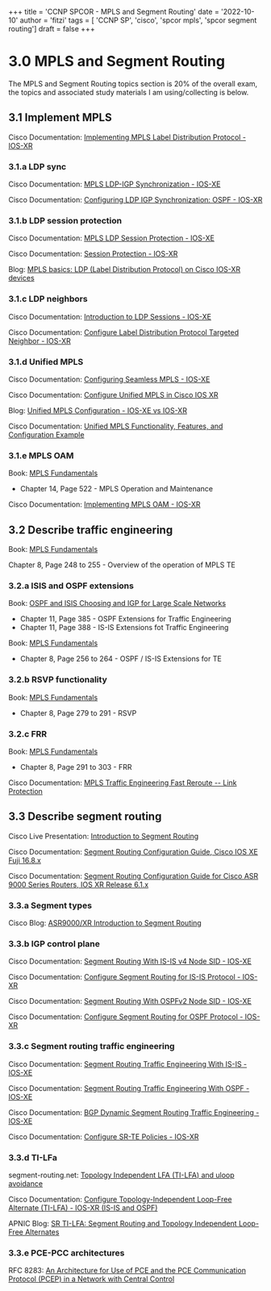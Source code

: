 +++
title = 'CCNP SPCOR - MPLS and Segment Routing'
date = '2022-10-10'
author = 'fitzi'
tags = [ 'CCNP SP', 'cisco', 'spcor mpls', 'spcor segment routing']
draft = false
+++

# 3.0 MPLS and Segment Routing

The MPLS and Segment Routing topics section is 20% of the overall exam, the topics and associated study materials I am 
using/collecting is below.

## 3.1 Implement MPLS

Cisco Documentation: [Implementing MPLS Label Distribution Protocol - IOS-XR](https://www.cisco.com/c/en/us/td/docs/routers/asr9000/software/asr9k-r6-5/mpls/configuration/guide/b-mpls-cg-asr9000-65x/b-mpls-cg-asr9000-65x_chapter_010.html)

### 3.1.a LDP sync

Cisco Documentation: [MPLS LDP-IGP Synchronization - IOS-XE](https://www.cisco.com/c/en/us/td/docs/ios/ios_xe/mpls/configuration/guide/convert/mp_ldp_book_xe/mp_ldp_igp_synch_xe.html)

Cisco Documentation: [Configuring LDP IGP Synchronization: OSPF - IOS-XR](https://www.cisco.com/c/en/us/td/docs/routers/asr9000/software/asr9k-r6-5/mpls/configuration/guide/b-mpls-cg-asr9000-65x/b-mpls-cg-asr9000-65x_chapter_010.html#ariaid-title64)


### 3.1.b LDP session protection

Cisco Documentation: [MPLS LDP Session Protection - IOS-XE](https://www.cisco.com/c/en/us/td/docs/ios/ios_xe/mpls/configuration/guide/convert/mp_ldp_book_xe/mp_ldp_sessn_prot_xe.html)

Cisco Documentation: [Session Protection - IOS-XR](https://www.cisco.com/c/en/us/td/docs/routers/asr9000/software/asr9k-r6-5/mpls/configuration/guide/b-mpls-cg-asr9000-65x/b-mpls-cg-asr9000-65x_chapter_010.html#ariaid-title16)

Blog: [MPLS basics: LDP (Label Distribution Protocol) on Cisco IOS-XR devices](https://www.thenetworkdna.com/2020/03/mpls-basics-ldp-label-distribution.html)

### 3.1.c LDP neighbors

Cisco Documentation: [Introduction to LDP Sessions - IOS-XE](https://www.cisco.com/c/en/us/td/docs/ios-xml/ios/mp_ldp/configuration/xe-17/mp-ldp-xe-17-cat8000-book/mp-ldp.html#GUID-664E5334-569F-42E7-9586-446313C66714__GUID-1309F862-8415-4E27-98BB-110C4AB79313)

Cisco Documentation: [Configure Label Distribution Protocol Targeted Neighbor - IOS-XR](https://www.cisco.com/c/en/us/td/docs/routers/asr9000/software/asr9k-r6-5/mpls/configuration/guide/b-mpls-cg-asr9000-65x/b-mpls-cg-asr9000-65x_chapter_010.html#concept_zn4_k5l_2gb)

### 3.1.d Unified MPLS

Cisco Documentation: [Configuring Seamless MPLS - IOS-XE](https://www.cisco.com/c/en/us/td/docs/switches/lan/catalyst9600/software/release/16-12/configuration_guide/mpls/b_1612_mpls_9600_cg/configuring_seamless_mpls.html#id_113143)

Cisco Documentation: [Configure Unified MPLS in Cisco IOS XR](https://www.cisco.com/c/en/us/support/docs/multiprotocol-label-switching-mpls/multiprotocol-label-switching-mpls/119191-config-unified-mpls-00.html)

Blog: [Unified MPLS Configuration - IOS-XE vs IOS-XR](https://www.thesimglish.com/2020/05/unified-mpls-configuration-ios-xe-vs.html)

Cisco Documentation: [Unified MPLS Functionality, Features, and Configuration Example](https://www.cisco.com/c/en/us/support/docs/multiprotocol-label-switching-mpls/mpls/118846-config-mpls-00.html)


### 3.1.e MPLS OAM

Book: [MPLS Fundamentals](https://www.ciscopress.com/store/mpls-fundamentals-9780133433272)

- Chapter 14, Page 522 - MPLS Operation and Maintenance

Cisco Documentation: [Implementing MPLS OAM - IOS-XR](https://www.cisco.com/c/en/us/td/docs/routers/asr9000/software/asr9k-r6-5/mpls/configuration/guide/b-mpls-cg-asr9000-65x/b-mpls-cg-asr9000-65x_chapter_01000.html)

## 3.2 Describe traffic engineering

Book: [MPLS Fundamentals](https://www.ciscopress.com/store/mpls-fundamentals-9780133433272)

Chapter 8, Page 248 to 255 - Overview of the operation of MPLS TE

### 3.2.a ISIS and OSPF extensions

Book: [OSPF and ISIS Choosing and IGP for Large Scale Networks](https://www.amazon.com.au/OSPF-Choosing-Large-Scale-Networks/dp/0321168798)

- Chapter 11, Page 385 - OSPF Extensions for Traffic Engineering
- Chapter 11, Page 388 - IS-IS Extensions fot Traffic Engineering

Book: [MPLS Fundamentals](https://www.ciscopress.com/store/mpls-fundamentals-9780133433272)

- Chapter 8, Page 256 to 264 - OSPF / IS-IS Extensions for TE

### 3.2.b RSVP functionality

Book: [MPLS Fundamentals](https://www.ciscopress.com/store/mpls-fundamentals-9780133433272)

- Chapter 8, Page 279 to 291 - RSVP

### 3.2.c FRR

Book: [MPLS Fundamentals](https://www.ciscopress.com/store/mpls-fundamentals-9780133433272)

- Chapter 8, Page 291 to 303 - FRR

Cisco Documentation: [MPLS Traffic Engineering Fast Reroute -- Link Protection](https://www.cisco.com/en/US/docs/ios/12_0st/12_0st10/feature/guide/fastrout.html)

## 3.3 Describe segment routing

Cisco Live Presentation: [Introduction to Segment Routing](https://www.ciscolive.com/c/dam/r/ciscolive/emea/docs/2019/pdf/BRKRST-2124.pdf)

Cisco Documentation: [Segment Routing Configuration Guide, Cisco IOS XE Fuji 16.8.x](cisco.com/c/en/us/td/docs/ios-xml/ios/seg_routing/configuration/xe-16-8/segrt-xe-16-8-book.html)

Cisco Documentation: [Segment Routing Configuration Guide for Cisco ASR 9000 Series Routers, IOS XR Release 6.1.x](https://www.cisco.com/c/en/us/td/docs/routers/asr9000/software/segment-routing/configuration/guide/b-seg-routing-cg-asr9k.html)

### 3.3.a Segment types

Cisco Blog: [ASR9000/XR Introduction to Segment Routing](https://community.cisco.com/t5/service-providers-knowledge-base/asr9000-xr-introduction-to-segment-routing/ta-p/3166037#anc2)

### 3.3.b IGP control plane

Cisco Documentation: [Segment Routing With IS-IS v4 Node SID - IOS-XE](https://www.cisco.com/c/en/us/td/docs/ios-xml/ios/seg_routing/configuration/xe-16-8/segrt-xe-16-8-book/use-sr-is-is.html)

Cisco Documentation: [Configure Segment Routing for IS-IS Protocol - IOS-XR](https://www.cisco.com/c/en/us/td/docs/routers/asr9000/software/segment-routing/configuration/guide/b-seg-routing-cg-asr9k/b-seg-routing-cg-asr9k_chapter_0101.html)

Cisco Documentation: [Segment Routing With OSPFv2 Node SID - IOS-XE](https://www.cisco.com/c/en/us/td/docs/ios-xml/ios/seg_routing/configuration/xe-16-8/segrt-xe-16-8-book/sr-ospfv2-node-sid.html)

Cisco Documentation: [Configure Segment Routing for OSPF Protocol - IOS-XR](https://www.cisco.com/c/en/us/td/docs/routers/asr9000/software/segment-routing/configuration/guide/b-seg-routing-cg-asr9k/b-seg-routing-cg-asr9k_chapter_0110.html)

### 3.3.c Segment routing traffic engineering

Cisco Documentation: [Segment Routing Traffic Engineering With IS-IS - IOS-XE](https://www.cisco.com/c/en/us/td/docs/ios-xml/ios/seg_routing/configuration/xe-16-8/segrt-xe-16-8-book/seg-rout-trafc-engg.html)

Cisco Documentation: [Segment Routing Traffic Engineering With OSPF - IOS-XE](https://www.cisco.com/c/en/us/td/docs/ios-xml/ios/seg_routing/configuration/xe-16-8/segrt-xe-16-8-book/sr-te-ospf.html)

Cisco Documentation: [BGP Dynamic Segment Routing Traffic Engineering - IOS-XE](https://www.cisco.com/c/en/us/td/docs/ios-xml/ios/seg_routing/configuration/xe-16-8/segrt-xe-16-8-book/sr-bgp-dynamic-sr-te.html)

Cisco Documentation: [Configure SR-TE Policies - IOS-XR](https://www.cisco.com/c/en/us/td/docs/routers/asr9000/software/segment-routing/configuration/guide/b-seg-routing-cg-asr9k/b-seg-routing-cg-asr9k_chapter_0100.html)

### 3.3.d TI-LFa

segment-routing.net: [Topology Independent LFA (TI-LFA) and uloop avoidance](https://www.segment-routing.net/tutorials/2016-09-27-topology-independent-lfa-ti-lfa/)

Cisco Documentation: [Configure Topology-Independent Loop-Free Alternate (TI-LFA) - IOS-XR (IS-IS and OSPF)](https://www.cisco.com/c/en/us/td/docs/iosxr/ncs5500/segment-routing/61x/b-segment-routing-cg-ncs5500/b-segment-routing-cg-ncs5500_chapter_0111.pdf)

APNIC Blog: [SR TI-LFA: Segment Routing and Topology Independent Loop-Free Alternates](https://blog.apnic.net/2020/06/26/sr-ti-lfa-segment-routing-and-topology-independent-loop-free-alternates/)

### 3.3.e PCE-PCC architectures

RFC 8283: [An Architecture for Use of PCE and the PCE Communication Protocol (PCEP) in a Network with Central Control](https://www.rfc-editor.org/rfc/rfc8283.html) 


